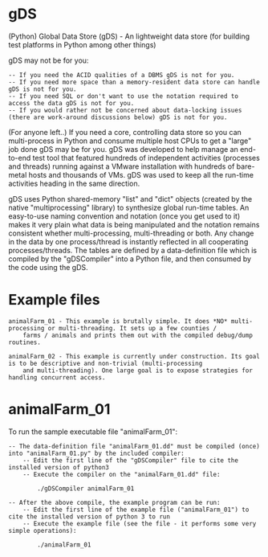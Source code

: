 # gDS

(Python) Global Data Store (gDS) - An lightweight data store (for building test platforms in Python among other things)

gDS may not be for you:

    -- If you need the ACID qualities of a DBMS gDS is not for you.
    -- If you need more space than a memory-resident data store can handle gDS is not for you.
    -- If you need SQL or don't want to use the notation required to access the data gDS is not for you.
    -- If you would rather not be concerned about data-locking issues (there are work-around discussions below) gDS is not for you.
    
(For anyone left..) If you need a core, controlling data store so you can multi-process in Python and consume multiple host CPUs to 
get a "large" job done gDS may be for you. gDS was developed to help manage an end-to-end test tool that featured hundreds of 
independent activities (processes and threads) running against a VMware installation with hundreds of bare-metal hosts and thousands 
of VMs. gDS was used to keep all the run-time activities heading in the same direction.

gDS uses Python shared-memory "list" and "dict" objects (created by the native "multiprocessing" library) to synthesize global 
run-time tables. An easy-to-use naming convention and notation (once you get used to it) makes it very plain what data is being 
manipulated and the notation remains consistent whether multi-processing, multi-threading or both. Any change in the data by one 
process/thread is instantly reflected in all cooperating processes/threads. The tables are defined by a data-definition file which 
is compiled by the "gDSCompiler" into a Python file, and then consumed by the code using the gDS.

Example files
=============

    animalFarm_01 - This example is brutally simple. It does *NO* multi-processing or multi-threading. It sets up a few counties / 
        farms / animals and prints them out with the compiled debug/dump routines.

    animalFarm_02 - This example is currently under construction. Its goal is to be descriptive and non-trivial (multi-processing 
        and multi-threading). One large goal is to expose strategies for handling concurrent access.

animalFarm_01
=============

To run the sample executable file "animalFarm_01":

    -- The data-definition file "animalFarm_01.dd" must be compiled (once) into "animalFarm_01.py" by the included compiler:
        -- Edit the first line of the "gDSCompiler" file to cite the installed version of python3
        -- Execute the compiler on the "animalFarm_01.dd" file:
        
            ./gDSCompiler animalFarm_01
        
    -- After the above compile, the example program can be run:
        -- Edit the first line of the example file ("animalFarm_01") to cite the installed version of python 3 to run
        -- Execute the example file (see the file - it performs some very simple operations):
        
            ./animalFarm_01
        
    
